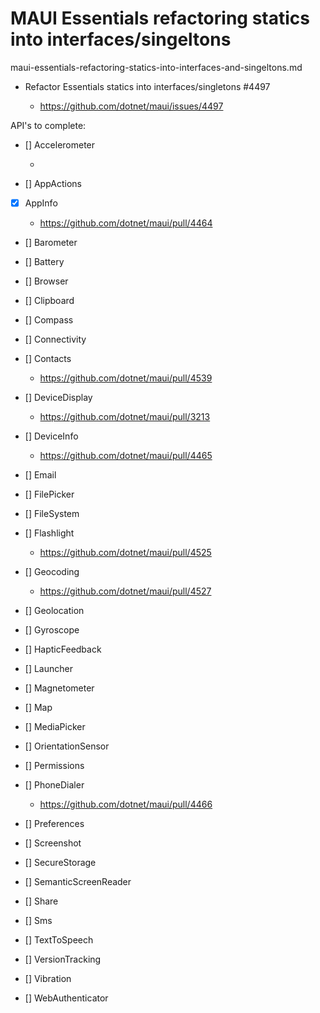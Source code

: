 # MAUI Essentials refactoring statics into interfaces/singeltons

maui-essentials-refactoring-statics-into-interfaces-and-singeltons.md

*   Refactor Essentials statics into interfaces/singletons #4497

    *   https://github.com/dotnet/maui/issues/4497


API's to complete:


*   [] Accelerometer

    *   
*   [] AppActions

*   [x] AppInfo

    *   https://github.com/dotnet/maui/pull/4464

*   [] Barometer

*   [] Battery
*   [] Browser
*   [] Clipboard
*   [] Compass
*   [] Connectivity
*   [] Contacts

    *   https://github.com/dotnet/maui/pull/4539

*   [] DeviceDisplay

    *   https://github.com/dotnet/maui/pull/3213

*   [] DeviceInfo

    *   https://github.com/dotnet/maui/pull/4465

*   [] Email
*   [] FilePicker
*   [] FileSystem
*   [] Flashlight

    *   https://github.com/dotnet/maui/pull/4525

*   [] Geocoding

    *   https://github.com/dotnet/maui/pull/4527

*   [] Geolocation
*   [] Gyroscope
*   [] HapticFeedback
*   [] Launcher
*   [] Magnetometer
*   [] Map
*   [] MediaPicker
*   [] OrientationSensor
*   [] Permissions
*   [] PhoneDialer

    *   https://github.com/dotnet/maui/pull/4466

*   [] Preferences
*   [] Screenshot
*   [] SecureStorage
*   [] SemanticScreenReader
*   [] Share
*   [] Sms
*   [] TextToSpeech
*   [] VersionTracking
*   [] Vibration
*   [] WebAuthenticator

